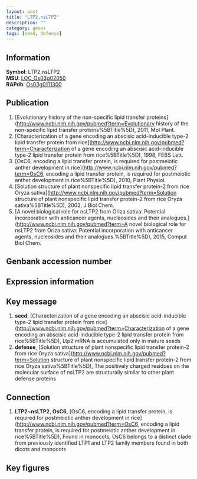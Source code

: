 ```yaml
---
layout: post
title: "LTP2,nsLTP2"
description: ""
category: genes
tags: [seed, defense]
---
```


## Information
__Symbol__: LTP2,nsLTP2  
__MSU__: [LOC_Os03g02050](http://rice.plantbiology.msu.edu/cgi-bin/ORF_infopage.cgi?orf=LOC_Os03g02050)  
__RAPdb__: [Os03g0111300](http://rapdb.dna.affrc.go.jp/viewer/gbrowse_details/irgsp1?name=Os03g0111300)  

## Publication
1. [Evolutionary history of the non-specific lipid transfer proteins](http://www.ncbi.nlm.nih.gov/pubmed?term=Evolutionary history of the non-specific lipid transfer proteins%5BTitle%5D), 2011, Mol Plant.
2. [Characterization of a gene encoding an abscisic acid-inducible type-2 lipid transfer protein from rice](http://www.ncbi.nlm.nih.gov/pubmed?term=Characterization of a gene encoding an abscisic acid-inducible type-2 lipid transfer protein from rice%5BTitle%5D), 1998, FEBS Lett.
3. [OsC6, encoding a lipid transfer protein, is required for postmeiotic anther development in rice](http://www.ncbi.nlm.nih.gov/pubmed?term=OsC6, encoding a lipid transfer protein, is required for postmeiotic anther development in rice%5BTitle%5D), 2010, Plant Physiol.
4. [Solution structure of plant nonspecific lipid transfer protein-2 from rice Oryza sativa](http://www.ncbi.nlm.nih.gov/pubmed?term=Solution structure of plant nonspecific lipid transfer protein-2 from rice Oryza sativa%5BTitle%5D), 2002, J Biol Chem.
5. [A novel biological role for nsLTP2 from Oriza sativa: Potential incorporation with anticancer agents, nucleosides and their analogues.](http://www.ncbi.nlm.nih.gov/pubmed?term=A novel biological role for nsLTP2 from Oriza sativa: Potential incorporation with anticancer agents, nucleosides and their analogues.%5BTitle%5D), 2015, Comput Biol Chem.

## Genbank accession number

## Expression information

## Key message
1. __seed__, [Characterization of a gene encoding an abscisic acid-inducible type-2 lipid transfer protein from rice](http://www.ncbi.nlm.nih.gov/pubmed?term=Characterization of a gene encoding an abscisic acid-inducible type-2 lipid transfer protein from rice%5BTitle%5D),  Ltp2 mRNA is accumulated only in mature seeds
2. __defense__, [Solution structure of plant nonspecific lipid transfer protein-2 from rice Oryza sativa](http://www.ncbi.nlm.nih.gov/pubmed?term=Solution structure of plant nonspecific lipid transfer protein-2 from rice Oryza sativa%5BTitle%5D),  The positively charged residues on the molecular surface of nsLTP2 are structurally similar to other plant defense proteins

## Connection
1. __LTP2~nsLTP2__, __OsC6__, [OsC6, encoding a lipid transfer protein, is required for postmeiotic anther development in rice](http://www.ncbi.nlm.nih.gov/pubmed?term=OsC6, encoding a lipid transfer protein, is required for postmeiotic anther development in rice%5BTitle%5D),  Found in monocots, OsC6 belongs to a distinct clade from previously identified LTP1 and LTP2 family members found in both dicots and monocots

## Key figures



